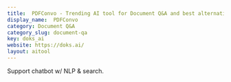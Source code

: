```yaml
---
title:  PDFConvo - Trending AI tool for Document Q&A and best alternatives
display_name:  PDFConvo
category: Document Q&A
category_slug: document-qa
key: doks_ai
website: https://doks.ai/
layout: aitool
---
```


Support chatbot w/ NLP & search.
